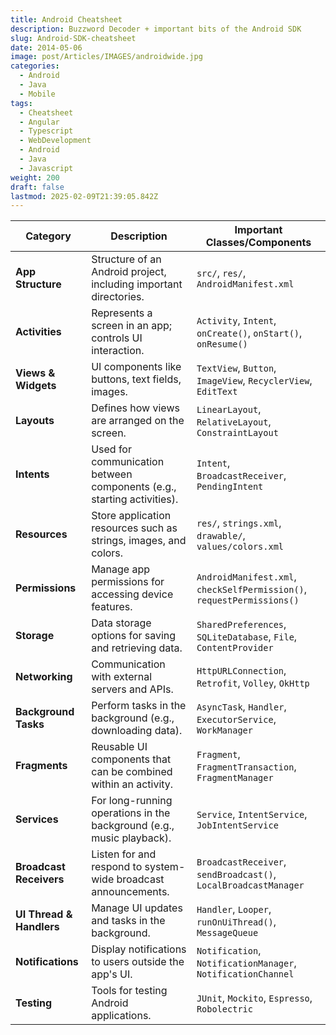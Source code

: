 ```yaml
---
title: Android Cheatsheet
description: Buzzword Decoder + important bits of the Android SDK
slug: Android-SDK-cheatsheet
date: 2014-05-06
image: post/Articles/IMAGES/androidwide.jpg
categories:
  - Android
  - Java
  - Mobile
tags:
  - Cheatsheet
  - Angular
  - Typescript
  - WebDevelopment
  - Android
  - Java
  - Javascript
weight: 200
draft: false
lastmod: 2025-02-09T21:39:05.842Z
---
```

| **Category**             | **Description**                                                        | **Important Classes/Components**                                       |
| ------------------------ | ---------------------------------------------------------------------- | ---------------------------------------------------------------------- |
| **App Structure**        | Structure of an Android project, including important directories.      | `src/`, `res/`, `AndroidManifest.xml`                                  |
| **Activities**           | Represents a screen in an app; controls UI interaction.                | `Activity`, `Intent`, `onCreate()`, `onStart()`, `onResume()`          |
| **Views & Widgets**      | UI components like buttons, text fields, images.                       | `TextView`, `Button`, `ImageView`, `RecyclerView`, `EditText`          |
| **Layouts**              | Defines how views are arranged on the screen.                          | `LinearLayout`, `RelativeLayout`, `ConstraintLayout`                   |
| **Intents**              | Used for communication between components (e.g., starting activities). | `Intent`, `BroadcastReceiver`, `PendingIntent`                         |
| **Resources**            | Store application resources such as strings, images, and colors.       | `res/`, `strings.xml`, `drawable/`, `values/colors.xml`                |
| **Permissions**          | Manage app permissions for accessing device features.                  | `AndroidManifest.xml`, `checkSelfPermission()`, `requestPermissions()` |
| **Storage**              | Data storage options for saving and retrieving data.                   | `SharedPreferences`, `SQLiteDatabase`, `File`, `ContentProvider`       |
| **Networking**           | Communication with external servers and APIs.                          | `HttpURLConnection`, `Retrofit`, `Volley`, `OkHttp`                    |
| **Background Tasks**     | Perform tasks in the background (e.g., downloading data).              | `AsyncTask`, `Handler`, `ExecutorService`, `WorkManager`               |
| **Fragments**            | Reusable UI components that can be combined within an activity.        | `Fragment`, `FragmentTransaction`, `FragmentManager`                   |
| **Services**             | For long-running operations in the background (e.g., music playback).  | `Service`, `IntentService`, `JobIntentService`                         |
| **Broadcast Receivers**  | Listen for and respond to system-wide broadcast announcements.         | `BroadcastReceiver`, `sendBroadcast()`, `LocalBroadcastManager`        |
| **UI Thread & Handlers** | Manage UI updates and tasks in the background.                         | `Handler`, `Looper`, `runOnUiThread()`, `MessageQueue`                 |
| **Notifications**        | Display notifications to users outside the app's UI.                   | `Notification`, `NotificationManager`, `NotificationChannel`           |
| **Testing**              | Tools for testing Android applications.                                | `JUnit`, `Mockito`, `Espresso`, `Robolectric`                          |
